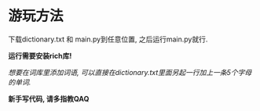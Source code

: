 # 游玩方法
下载dictionary.txt 和 main.py到任意位置, 之后运行main.py就行.

**运行需要安装rich库!**

*想要在词库里添加词语, 可以直接在dictionary.txt里面另起一行加上一条5个字母的单词.*

**新手写代码, 请多指教QAQ**
